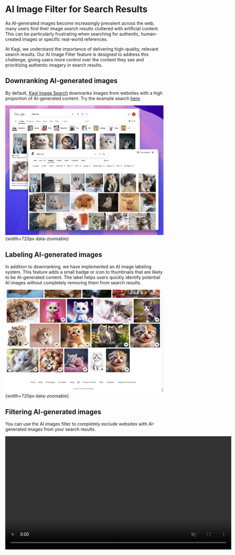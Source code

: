 # AI Image Filter for Search Results

As AI-generated images become increasingly prevalent across the web, many users find their image search results cluttered with artificial content. This can be particularly frustrating when searching for authentic, human-created images or specific real-world references.

At Kagi, we understand the importance of delivering high-quality, relevant search results. Our AI Image Filter feature is designed to address this challenge, giving users more control over the content they see and prioritizing authentic imagery in search results.

## Downranking AI-generated images

By default, [Kagi Image Search](https://kagi.com/images) downranks images from websites with a high proportion of AI-generated content. Try the example search [here](https://kagi.com/images?q=baby+cat).

![Kagi vs Google AI-generated images](./media/kagi_vs_google_image_search.png){width=720px data-zoomable}

## Labeling AI-generated images

In addition to downranking, we have implemented an AI image labeling system. This feature adds a small badge or icon to thumbnails that are likely to be AI-generated content. The label helps users quickly identify potential AI images without completely removing them from search results. 

![Kagi AI Image Label](./media/image_search_ai_label.png){width=720px data-zoomable}

## Filtering AI-generated images

You can use the AI images filter to completely exclude websites with AI-generated images from your search results.

<video src="./media/exclude_ai_images_filter.mp4" width="720" type="video/mp4" autoplay muted loop playsinline disablepictureinpicture alt="Kagi Image Search - Exclude AI Images Filter" />

##  You are in control: Block websites in image search results

Note that, since there is currently no reliable way to automatically identify AI-generated images with good enough precision, this feature relies on the website's reputation rather than analyzing individual images. As a result, some AI-generated content may still appear in the results.

If you detect a website with AI or low quality imagery that slipped through our filter, you can lower or completely block it off in your search results, using our [search personalization feature](./website-info-personalized-results.md).

Click on shield icon in your image search results, the same as you already can do in web search results.

![Kagi Image search personalization](./media/block_domain.gif)

## Our approach to AI-generated images

The decision to implement this feature and have it turned on by default is based on our [AI integration philosophy](../why-kagi/ai-philosophy.md) and very clear and direct [user feedback](https://kagifeedback.org/d/4972-ability-to-filter-out-obvious-ai-image-websites-from-image-search). As always, help us improve Kagi for everyone by [sending feedback](https:/kagifeedback.org).
